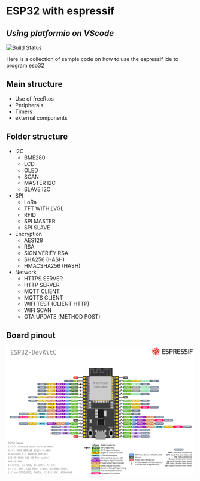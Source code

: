 # ESP32 with espressif 
## _Using platformio on VScode_

[![Build Status](https://travis-ci.org/joemccann/dillinger.svg?branch=master)](https://travis-ci.org/joemccann/dillinger)

Here is a collection of sample code on how to use the espressif ide to program esp32 

## Main structure 

- Use of freeRtos 
- Peripherals 
- Timers 
- external components

## Folder structure

- I2C
    - BME280 
    - LCD
    - OLED
    - SCAN 
    - MASTER I2C
    - SLAVE I2C
- SPI 
    - LoRa
    - TFT WITH LVGL
    - RFID
    - SPI MASTER
    - SPI SLAVE
- Encryption 
    - AES128
    - RSA 
    - SIGN VERIFY RSA
    - SHA256 (HASH)
    - HMACSHA256 (HASH)
- Network
    - HTTPS SERVER
    - HTTP SERVER
    - MQTT CLIENT
    - MQTTS CLIENT 
    - WIFI TEST (CLIENT HTTP)
    - WIFI SCAN 
    - OTA UPDATE (METHOD POST)

## Board pinout 

![esp32 s3 devkit](./assets/esp32.png)
